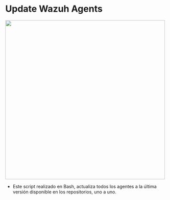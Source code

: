 # Update Wazuh Agents

<img src="https://github.com/fredycibersec/updatewazuhagents/assets/26630788/c59d041b-dba2-4655-906c-db1b143e6791" width="500">


- Este script realizado en Bash, actualiza todos los agentes a la última versión disponible en los repositorios, uno a uno.

  
